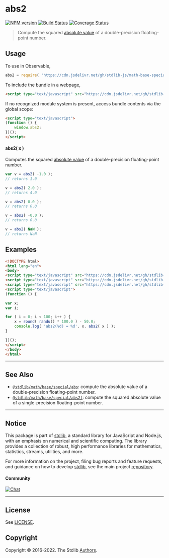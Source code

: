 <!--

@license Apache-2.0

Copyright (c) 2018 The Stdlib Authors.

Licensed under the Apache License, Version 2.0 (the "License");
you may not use this file except in compliance with the License.
You may obtain a copy of the License at

   http://www.apache.org/licenses/LICENSE-2.0

Unless required by applicable law or agreed to in writing, software
distributed under the License is distributed on an "AS IS" BASIS,
WITHOUT WARRANTIES OR CONDITIONS OF ANY KIND, either express or implied.
See the License for the specific language governing permissions and
limitations under the License.

-->

# abs2

[![NPM version][npm-image]][npm-url] [![Build Status][test-image]][test-url] [![Coverage Status][coverage-image]][coverage-url] <!-- [![dependencies][dependencies-image]][dependencies-url] -->

> Compute the squared [absolute value][absolute-value] of a double-precision floating-point number.

<section class="intro">

</section>

<!-- /.intro -->



<section class="usage">

## Usage

To use in Observable,

```javascript
abs2 = require( 'https://cdn.jsdelivr.net/gh/stdlib-js/math-base-special-abs2@umd/bundle.js' )
```

To include the bundle in a webpage,

```html
<script type="text/javascript" src="https://cdn.jsdelivr.net/gh/stdlib-js/math-base-special-abs2@umd/bundle.js"></script>
```

If no recognized module system is present, access bundle contents via the global scope:

```html
<script type="text/javascript">
(function () {
    window.abs2;
})();
</script>
```

#### abs2( x )

Computes the squared [absolute value][absolute-value] of a double-precision floating-point number.

```javascript
var v = abs2( -1.0 );
// returns 1.0

v = abs2( 2.0 );
// returns 4.0

v = abs2( 0.0 );
// returns 0.0

v = abs2( -0.0 );
// returns 0.0

v = abs2( NaN );
// returns NaN
```

</section>

<!-- /.usage -->

<section class="examples">

## Examples

<!-- eslint no-undef: "error" -->

```html
<!DOCTYPE html>
<html lang="en">
<body>
<script type="text/javascript" src="https://cdn.jsdelivr.net/gh/stdlib-js/random-base-randu@umd/bundle.js"></script>
<script type="text/javascript" src="https://cdn.jsdelivr.net/gh/stdlib-js/math-base-special-round@umd/bundle.js"></script>
<script type="text/javascript" src="https://cdn.jsdelivr.net/gh/stdlib-js/math-base-special-abs2@umd/bundle.js"></script>
<script type="text/javascript">
(function () {

var x;
var i;

for ( i = 0; i < 100; i++ ) {
    x = round( randu() * 100.0 ) - 50.0;
    console.log( 'abs2(%d) = %d', x, abs2( x ) );
}

})();
</script>
</body>
</html>
```

</section>

<!-- /.examples -->

<!-- C interface documentation. -->



<!-- Section for related `stdlib` packages. Do not manually edit this section, as it is automatically populated. -->

<section class="related">

* * *

## See Also

-   <span class="package-name">[`@stdlib/math/base/special/abs`][@stdlib/math/base/special/abs]</span><span class="delimiter">: </span><span class="description">compute the absolute value of a double-precision floating-point number.</span>
-   <span class="package-name">[`@stdlib/math/base/special/abs2f`][@stdlib/math/base/special/abs2f]</span><span class="delimiter">: </span><span class="description">compute the squared absolute value of a single-precision floating-point number.</span>

</section>

<!-- /.related -->

<!-- Section for all links. Make sure to keep an empty line after the `section` element and another before the `/section` close. -->


<section class="main-repo" >

* * *

## Notice

This package is part of [stdlib][stdlib], a standard library for JavaScript and Node.js, with an emphasis on numerical and scientific computing. The library provides a collection of robust, high performance libraries for mathematics, statistics, streams, utilities, and more.

For more information on the project, filing bug reports and feature requests, and guidance on how to develop [stdlib][stdlib], see the main project [repository][stdlib].

#### Community

[![Chat][chat-image]][chat-url]

---

## License

See [LICENSE][stdlib-license].


## Copyright

Copyright &copy; 2016-2022. The Stdlib [Authors][stdlib-authors].

</section>

<!-- /.stdlib -->

<!-- Section for all links. Make sure to keep an empty line after the `section` element and another before the `/section` close. -->

<section class="links">

[npm-image]: http://img.shields.io/npm/v/@stdlib/math-base-special-abs2.svg
[npm-url]: https://npmjs.org/package/@stdlib/math-base-special-abs2

[test-image]: https://github.com/stdlib-js/math-base-special-abs2/actions/workflows/test.yml/badge.svg?branch=main
[test-url]: https://github.com/stdlib-js/math-base-special-abs2/actions/workflows/test.yml?query=branch:main

[coverage-image]: https://img.shields.io/codecov/c/github/stdlib-js/math-base-special-abs2/main.svg
[coverage-url]: https://codecov.io/github/stdlib-js/math-base-special-abs2?branch=main

<!--

[dependencies-image]: https://img.shields.io/david/stdlib-js/math-base-special-abs2.svg
[dependencies-url]: https://david-dm.org/stdlib-js/math-base-special-abs2/main

-->

[chat-image]: https://img.shields.io/gitter/room/stdlib-js/stdlib.svg
[chat-url]: https://gitter.im/stdlib-js/stdlib/

[stdlib]: https://github.com/stdlib-js/stdlib

[stdlib-authors]: https://github.com/stdlib-js/stdlib/graphs/contributors

[umd]: https://github.com/umdjs/umd
[es-module]: https://developer.mozilla.org/en-US/docs/Web/JavaScript/Guide/Modules

[deno-url]: https://github.com/stdlib-js/math-base-special-abs2/tree/deno
[umd-url]: https://github.com/stdlib-js/math-base-special-abs2/tree/umd
[esm-url]: https://github.com/stdlib-js/math-base-special-abs2/tree/esm

[stdlib-license]: https://raw.githubusercontent.com/stdlib-js/math-base-special-abs2/main/LICENSE

[absolute-value]: https://en.wikipedia.org/wiki/Absolute_value

<!-- <related-links> -->

[@stdlib/math/base/special/abs]: https://github.com/stdlib-js/math-base-special-abs/tree/umd

[@stdlib/math/base/special/abs2f]: https://github.com/stdlib-js/math-base-special-abs2f/tree/umd

<!-- </related-links> -->

</section>

<!-- /.links -->

